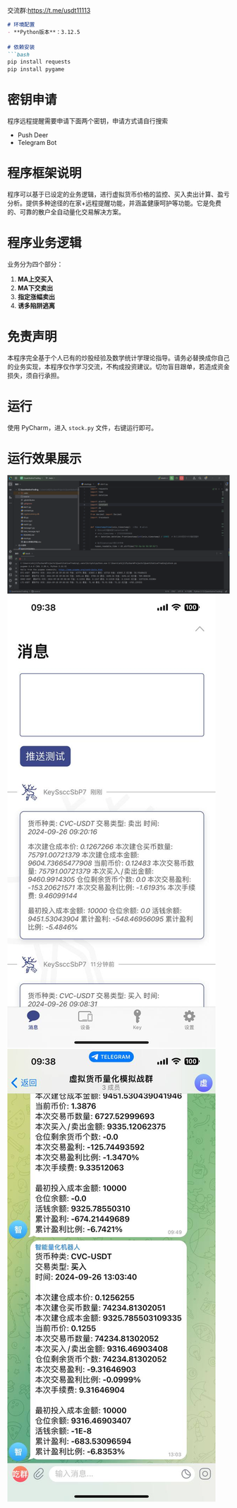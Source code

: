 交流群:https://t.me/usdt11113

```markdown
# 环境配置
- **Python版本**：3.12.5

# 依赖安装
```bash
pip install requests
pip install pygame
```

# 密钥申请
程序远程提醒需要申请下面两个密钥，申请方式请自行搜索
- Push Deer
- Telegram Bot

# 程序框架说明
程序可以基于已设定的业务逻辑，进行虚拟货币价格的监控、买入卖出计算、盈亏分析。提供多种途径的在家+远程提醒功能，并涵盖健康呵护等功能。它是免费的、可靠的散户全自动量化交易解决方案。

# 程序业务逻辑
业务分为四个部分：
1. **MA上交买入**
2. **MA下交卖出**
3. **指定涨幅卖出**
4. **诱多陷阱逃离**

# 免责声明
本程序完全基于个人已有的炒股经验及数学统计学理论指导。请务必替换成你自己的业务实现，本程序仅作学习交流，不构成投资建议。切勿盲目跟单，若造成资金损失，须自行承担。

# 运行
使用 PyCharm，进入 `stock.py` 文件，右键运行即可。

# 运行效果展示
![日志](./source/log.png)
![pushDeer](./source/pushDeer.png)
![telegram](./source/telegram.png)
